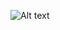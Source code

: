 ![Alt text](url "https://drive.google.com/file/d/1AJzODXKdZVNh-FVITr2ThNeE8Iy79Ec9/view?usp=sharing")
